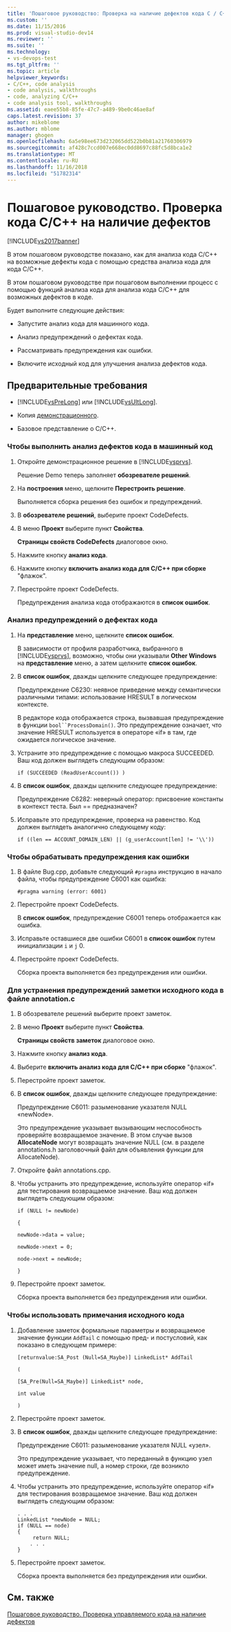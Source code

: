 ```yaml
---
title: 'Пошаговое руководство: Проверка на наличие дефектов кода C / C++ | Документация Майкрософт'
ms.custom: ''
ms.date: 11/15/2016
ms.prod: visual-studio-dev14
ms.reviewer: ''
ms.suite: ''
ms.technology:
- vs-devops-test
ms.tgt_pltfrm: ''
ms.topic: article
helpviewer_keywords:
- C/C++, code analysis
- code analysis, walkthroughs
- code, analyzing C/C++
- code analysis tool, walkthroughs
ms.assetid: eaee55b8-85fe-47c7-a489-9be0c46ae8af
caps.latest.revision: 37
author: mikeblome
ms.author: mblome
manager: ghogen
ms.openlocfilehash: 6a5e98ee673d232065dd522b0b81a21760306979
ms.sourcegitcommit: af428c7ccd007e668ec0dd8697c88fc5d8bca1e2
ms.translationtype: MT
ms.contentlocale: ru-RU
ms.lasthandoff: 11/16/2018
ms.locfileid: "51782314"
---
```

# <a name="walkthrough-analyzing-cc-code-for-defects"></a>Пошаговое руководство. Проверка кода C/C++ на наличие дефектов
[!INCLUDE[vs2017banner](../includes/vs2017banner.md)]

В этом пошаговом руководстве показано, как для анализа кода C/C++ на возможные дефекты кода с помощью средства анализа кода для кода C/C++.  
  
 В этом пошаговом руководстве при пошаговом выполнении процесс с помощью функций анализа кода для анализа кода C/C++ для возможных дефектов в коде.  
  
 Будет выполните следующие действия:  
  
-   Запустите анализ кода для машинного кода.  
  
-   Анализ предупреждений о дефектах кода.  
  
-   Рассматривать предупреждения как ошибки.  
  
-   Включите исходный код для улучшения анализа дефектов кода.  
  
## <a name="prerequisites"></a>Предварительные требования  
  
-   [!INCLUDE[vsPreLong](../includes/vsprelong-md.md)] или [!INCLUDE[vsUltLong](../includes/vsultlong-md.md)].  
  
-   Копия [демонстрационного](../code-quality/demo-sample.md).  
  
-   Базовое представление о C/C++.  
  
### <a name="to-run-code-defect-analysis-on-native-code"></a>Чтобы выполнить анализ дефектов кода в машинный код  
  
1.  Откройте демонстрационное решение в [!INCLUDE[vsprvs](../includes/vsprvs-md.md)].  
  
     Решение Demo теперь заполняет **обозревателе решений**.  
  
2.  На **построения** меню, щелкните **Перестроить решение**.  
  
     Выполняется сборка решения без ошибок и предупреждений.  
  
3.  В **обозревателе решений**, выберите проект CodeDefects.  
  
4.  В меню **Проект** выберите пункт **Свойства**.  
  
     **Страницы свойств CodeDefects** диалоговое окно.  
  
5.  Нажмите кнопку **анализ кода**.  
  
6.  Нажмите кнопку **включить анализ кода для C/C++ при сборке** "флажок".  
  
7.  Перестройте проект CodeDefects.  
  
     Предупреждения анализа кода отображаются в **список ошибок**.  
  
### <a name="to-analyze-code-defect-warnings"></a>Анализ предупреждений о дефектах кода  
  
1.  На **представление** меню, щелкните **список ошибок**.  
  
     В зависимости от профиля разработчика, выбранного в [!INCLUDE[vsprvs](../includes/vsprvs-md.md)], возможно, чтобы они указывали **Other Windows** на **представление** меню, а затем щелкните **список ошибок**.  
  
2.  В **список ошибок**, дважды щелкните следующее предупреждение:  
  
     Предупреждение C6230: неявное приведение между семантически различными типами: использование HRESULT в логическом контексте.  
  
     В редакторе кода отображается строка, вызвавшая предупреждение в функции `bool``ProcessDomain()`. Это предупреждение означает, что значение HRESULT используется в операторе «if» в там, где ожидается логическое значение.  
  
3.  Устраните это предупреждение с помощью макроса SUCCEEDED. Ваш код должен выглядеть следующим образом:  
  
    ```  
    if (SUCCEEDED (ReadUserAccount()) )  
    ```  
  
4.  В **список ошибок**, дважды щелкните следующее предупреждение:  
  
     Предупреждение C6282: неверный оператор: присвоение константы в контекст теста. Был == предназначен?  
  
5.  Исправьте это предупреждение, проверка на равенство. Код должен выглядеть аналогично следующему коду:  
  
    ```  
    if ((len == ACCOUNT_DOMAIN_LEN) || (g_userAccount[len] != '\\'))  
    ```  
  
### <a name="to-treat-warning-as-an-error"></a>Чтобы обрабатывать предупреждения как ошибки  
  
1.  В файле Bug.cpp, добавьте следующий `#pragma` инструкцию в начало файла, чтобы предупреждение C6001 как ошибка:  
  
    ```  
    #pragma warning (error: 6001)  
    ```  
  
2.  Перестройте проект CodeDefects.  
  
     В **список ошибок**, предупреждение C6001 теперь отображается как ошибка.  
  
3.  Исправьте оставшиеся две ошибки C6001 в **список ошибок** путем инициализации `i` и `j` 0.  
  
4.  Перестройте проект CodeDefects.  
  
     Сборка проекта выполняется без предупреждения или ошибки.  
  
### <a name="to-correct-the-source-code-annotation-warnings-in-annotationc"></a>Для устранения предупреждений заметки исходного кода в файле annotation.c  
  
1.  В обозревателе решений выберите проект заметок.  
  
2.  В меню **Проект** выберите пункт **Свойства**.  
  
     **Страницы свойств заметок** диалоговое окно.  
  
3.  Нажмите кнопку **анализ кода**.  
  
4.  Выберите **включить анализ кода для C/C++ при сборке** "флажок".  
  
5.  Перестройте проект заметок.  
  
6.  В **список ошибок**, дважды щелкните следующее предупреждение:  
  
     Предупреждение C6011: разыменование указателя NULL «newNode».  
  
     Это предупреждение указывает вызывающим неспособность проверяйте возвращаемое значение. В этом случае вызов **AllocateNode** могут возвращать значение NULL (см. в разделе annotations.h заголовочный файл для объявления функции для AllocateNode).  
  
7.  Откройте файл annotations.cpp.  
  
8.  Чтобы устранить это предупреждение, используйте оператор «if» для тестирования возвращаемое значение. Ваш код должен выглядеть следующим образом:  
  
     `if (NULL != newNode)`  
  
     `{`  
  
     `newNode->data = value;`  
  
     `newNode->next = 0;`  
  
     `node->next = newNode;`  
  
     `}`  
  
9. Перестройте проект заметок.  
  
     Сборка проекта выполняется без предупреждения или ошибки.  
  
### <a name="to-use-source-code-annotation"></a>Чтобы использовать примечания исходного кода  
  
1.  Добавление заметок формальные параметры и возвращаемое значение функции `AddTail` с помощью пред- и постусловий, как показано в следующем примере:  
  
     `[returnvalue:SA_Post (Null=SA_Maybe)] LinkedList* AddTail`  
  
     `(`  
  
     `[SA_Pre(Null=SA_Maybe)] LinkedList* node,`  
  
     `int value`  
  
     `)`  
  
2.  Перестройте проект заметок.  
  
3.  В **список ошибок**, дважды щелкните следующее предупреждение:  
  
     Предупреждение C6011: разыменование указателя NULL «узел».  
  
     Это предупреждение указывает, что переданный в функцию узел может иметь значение null, а номер строки, где возникло предупреждение.  
  
4.  Чтобы устранить это предупреждение, используйте оператор «if» для тестирования возвращаемое значение. Ваш код должен выглядеть следующим образом:  
  
    ```  
    . . .  
    LinkedList *newNode = NULL;   
    if (NULL == node)  
    {  
         return NULL;  
        . . .  
    }  
    ```  
  
5.  Перестройте проект заметок.  
  
     Сборка проекта выполняется без предупреждения или ошибки.  
  
## <a name="see-also"></a>См. также  
 [Пошаговое руководство. Проверка управляемого кода на наличие дефектов](../code-quality/walkthrough-analyzing-managed-code-for-code-defects.md)



